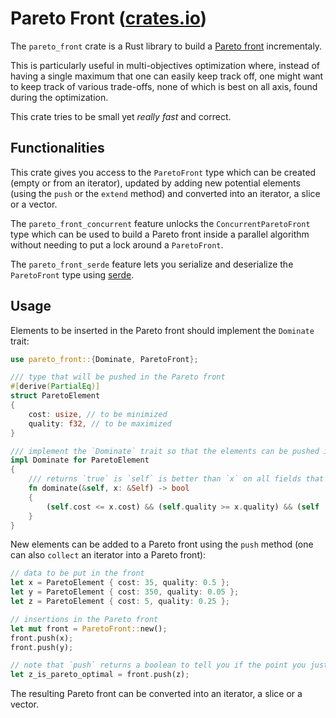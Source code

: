 # Pareto Front ([crates.io](https://crates.io/crates/pareto_front))

The `pareto_front` crate is a Rust library to build a [Pareto front](https://en.wikipedia.org/wiki/Pareto_front) incrementaly.

This is particularly useful in multi-objectives optimization where, instead of having a single maximum that one can easily keep track off, one might want to keep track of various trade-offs, none of which is best on all axis, found during the optimization.

This crate tries to be small yet *really fast* and correct.

## Functionalities

This crate gives you access to the `ParetoFront` type which can be created (empty or from an iterator), updated by adding new potential elements (using the `push` or the `extend` method) and converted into an iterator, a slice or a vector.

The `pareto_front_concurrent` feature unlocks the `ConcurrentParetoFront` type which can be used to build a Pareto front inside a parallel algorithm without needing to put a lock around a `ParetoFront`.

The `pareto_front_serde` feature lets you serialize and deserialize the `ParetoFront` type using [serde](https://serde.rs/).

## Usage

Elements to be inserted in the Pareto front should implement the `Dominate` trait:

```rust
use pareto_front::{Dominate, ParetoFront};

/// type that will be pushed in the Pareto front
#[derive(PartialEq)]
struct ParetoElement
{
    cost: usize, // to be minimized
    quality: f32, // to be maximized
}

/// implement the `Dominate` trait so that the elements can be pushed into the front
impl Dominate for ParetoElement
{
    /// returns `true` is `self` is better than `x` on all fields that matter to us 
    fn dominate(&self, x: &Self) -> bool
    {
        (self.cost <= x.cost) && (self.quality >= x.quality) && (self != x)
    }
}
```

New elements can be added to a Pareto front using the `push` method (one can also `collect` an iterator into a Pareto front):

```rust
// data to be put in the front
let x = ParetoElement { cost: 35, quality: 0.5 };
let y = ParetoElement { cost: 350, quality: 0.05 };
let z = ParetoElement { cost: 5, quality: 0.25 };

// insertions in the Pareto front
let mut front = ParetoFront::new();
front.push(x);
front.push(y);

// note that `push` returns a boolean to tell you if the point you just inserted is part of the current Pareto front
let z_is_pareto_optimal = front.push(z);
```

The resulting Pareto front can be converted into an iterator, a slice or a vector.
